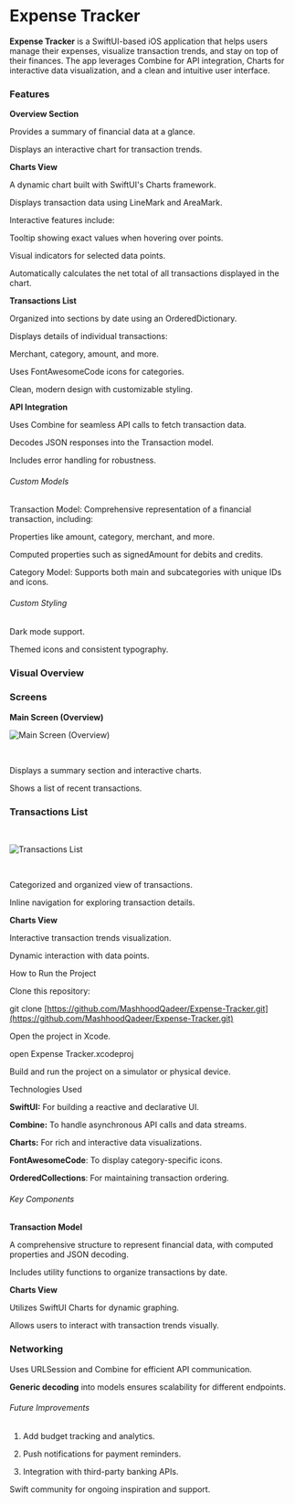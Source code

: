 # Expense Tracker

**Expense Tracker** is a SwiftUI-based iOS application that helps users manage their expenses, visualize transaction trends, and stay on top of their finances. The app leverages Combine for API integration, Charts for interactive data visualization, and a clean and intuitive user interface.

### Features

 **Overview Section**

Provides a summary of financial data at a glance.

Displays an interactive chart for transaction trends.

**Charts View**

A dynamic chart built with SwiftUI's Charts framework.

Displays transaction data using LineMark and AreaMark.

Interactive features include:

Tooltip showing exact values when hovering over points.

Visual indicators for selected data points.

Automatically calculates the net total of all transactions displayed in the chart.

**Transactions List**

Organized into sections by date using an OrderedDictionary.

Displays details of individual transactions:

Merchant, category, amount, and more.

Uses FontAwesomeCode icons for categories.

Clean, modern design with customizable styling.

**API Integration**

Uses Combine for seamless API calls to fetch transaction data.

Decodes JSON responses into the Transaction model.

Includes error handling for robustness.

###### Custom Models

Transaction Model: Comprehensive representation of a financial transaction, including:

Properties like amount, category, merchant, and more.

Computed properties such as signedAmount for debits and credits.

Category Model: Supports both main and subcategories with unique IDs and icons.

###### Custom Styling

Dark mode support.

Themed icons and consistent typography.

### Visual Overview

### Screens

**Main Screen (Overview)**
</br>

![**Main Screen (Overview)**](Previews/Overview.png "Home Screen")

</br>

Displays a summary section and interactive charts.

Shows a list of recent transactions.

### Transactions List
</br>

![**Transactions List**](Previews/Transactions.png "Home Screen")

</br>

Categorized and organized view of transactions.

Inline navigation for exploring transaction details.

**Charts View**

Interactive transaction trends visualization.

Dynamic interaction with data points.

How to Run the Project

Clone this repository:

git clone [https://github.com/MashhoodQadeer/Expense-Tracker.git](https://github.com/MashhoodQadeer/Expense-Tracker.git)

Open the project in Xcode.

open Expense Tracker.xcodeproj

Build and run the project on a simulator or physical device.

Technologies Used

**SwiftUI:** For building a reactive and declarative UI.

**Combine:** To handle asynchronous API calls and data streams.

**Charts:** For rich and interactive data visualizations.

**FontAwesomeCode**: To display category-specific icons.

**OrderedCollections**: For maintaining transaction ordering.

###### Key Components

**Transaction Model**

A comprehensive structure to represent financial data, with computed properties and JSON decoding.

Includes utility functions to organize transactions by date.

**Charts View**

Utilizes SwiftUI Charts for dynamic graphing.

Allows users to interact with transaction trends visually.

### Networking

Uses URLSession and Combine for efficient API communication.

**Generic decoding** into models ensures scalability for different endpoints.

###### Future Improvements

1. Add budget tracking and analytics.

3. Push notifications for payment reminders.

5. Integration with third-party banking APIs.



Swift community for ongoing inspiration and support.

